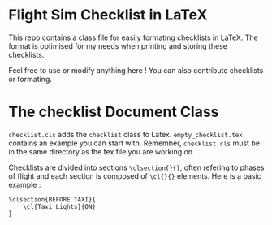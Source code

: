# Flight Sim Checklist in LaTeX

This repo contains a class file for easily formating checklists in LaTeX.
The format is optimised for my needs when printing and storing these checklists.

Feel free to use or modify anything here !
You can also contribute checklists or formating.

# The checklist Document Class

`checklist.cls` adds the `checklist` class to Latex. `empty_checklist.tex` contains an example you can start with. Remember, `checklist.cls` must be in the same directory as the tex file you are working on.

Checklists are divided into sections `\clsection{}{}`, often refering to phases of flight and each section is composed of `\cl{}{}` elements.
Here is a basic example :
```
\clsection{BEFORE TAXI}{
	\cl{Taxi Lights}{ON}
}
```

